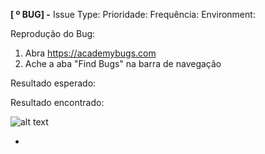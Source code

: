 **[ º BUG] -**
Issue Type:
Prioridade: 
Frequência: 
Environment: 

Reprodução do Bug:
1. Abra https://academybugs.com
2. Ache a aba "Find Bugs" na barra de navegação


Resultado esperado:

Resultado encontrado: 

![alt text](image.png)

-
